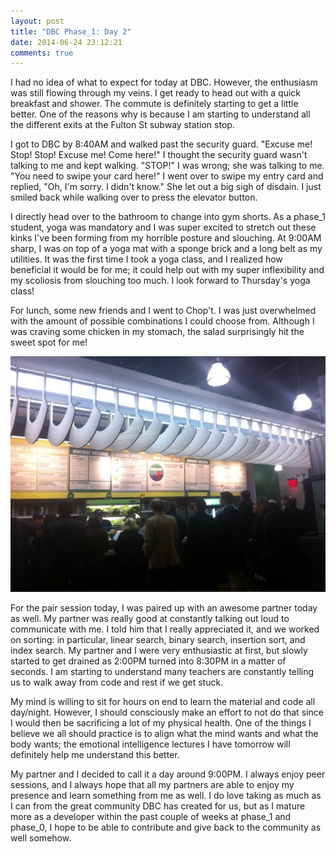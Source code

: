 ```yaml
---
layout: post
title: "DBC Phase_1: Day 2"
date: 2014-06-24 23:12:21
comments: true
---
```


I had no idea of what to expect for today at DBC. However, the enthusiasm was still flowing through my veins. I get ready to head out with a quick breakfast and shower. The commute is definitely starting to get a little better. One of the reasons why is because I am starting to understand all the different exits at the Fulton St subway station stop. 

I got to DBC by 8:40AM and walked past the security guard. "Excuse me! Stop! Stop! Excuse me! Come here!" I thought the security guard wasn't talking to me and kept walking. "STOP!" I was wrong; she was talking to me. "You need to swipe your card here!" I went over to swipe my entry card and replied, "Oh, I'm sorry. I didn't know." She let out a big sigh of disdain. I just smiled back while walking over to press the elevator button.

I directly head over to the bathroom to change into gym shorts. As a phase_1 student, yoga was mandatory and I was super excited to stretch out these kinks I've been forming from my horrible posture and slouching. At 9:00AM sharp, I was on top of a yoga mat with a sponge brick and a long belt as my utilities. It was the first time I took a yoga class, and I realized how beneficial it would be for me; it could help out with my super inflexibility and my scoliosis from slouching too much. I look forward to Thursday's yoga class!

For lunch, some new friends and I went to Chop't. I was just overwhelmed with the amount of possible combinations I could choose from. Although I was craving some chicken in my stomach, the salad surprisingly hit the sweet spot for me!

![alt text](/assets/img/chop't.jpg "Delicious salad")

For the pair session today, I was paired up with an awesome partner today as well. My partner was really good at constantly talking out loud to communicate with me. I told him that I really appreciated it, and we worked on sorting: in particular, linear search, binary search, insertion sort, and index search. My partner and I were very enthusiastic at first, but slowly started to get drained as 2:00PM turned into 8:30PM in a matter of seconds. I am starting to understand many teachers are constantly telling us to walk away from code and rest if we get stuck. 

My mind is willing to sit for hours on end to learn the material and code all day/night. However, I should consciously make an effort to not do that since I would then be sacrificing a lot of my physical health. One of the things I believe we all should practice is to align what the mind wants and what the body wants; the emotional intelligence lectures I have tomorrow will definitely help me understand this better.

My partner and I decided to call it a day around 9:00PM. I always enjoy peer sessions, and I always hope that all my partners are able to enjoy my presence and learn something from me as well. I do love taking as much as I can from the great community DBC has created for us, but as I mature more as a developer within the past couple of weeks at phase_1 and phase_0, I hope to be able to contribute and give back to the community as well somehow.